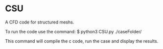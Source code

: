 # CSU

A CFD code for structured meshs.

To run the code use the command: $ python3 CSU.py ./caseFolder/

This command will compile the c code, run the case and display the results.
